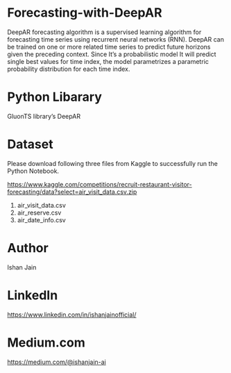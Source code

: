 # Forecasting-with-DeepAR

DeepAR forecasting algorithm is a supervised learning algorithm for forecasting time series using recurrent neural networks (RNN).
DeepAR can be trained on one or more related time series to predict future horizons given the preceding context. 
Since It’s a probabilistic model It will predict single best values for time index, the model parametrizes a parametric probability 
distribution for each time index. 


# Python Libarary 
 GluonTS library’s DeepAR


# Dataset 
Please download following three files from Kaggle to successfully run the Python Notebook.

https://www.kaggle.com/competitions/recruit-restaurant-visitor-forecasting/data?select=air_visit_data.csv.zip

1) air_visit_data.csv
2) air_reserve.csv
3) air_date_info.csv


# Author
Ishan Jain
 
# LinkedIn
https://www.linkedin.com/in/ishanjainofficial/
 
# Medium.com
https://medium.com/@ishanjain-ai



 


